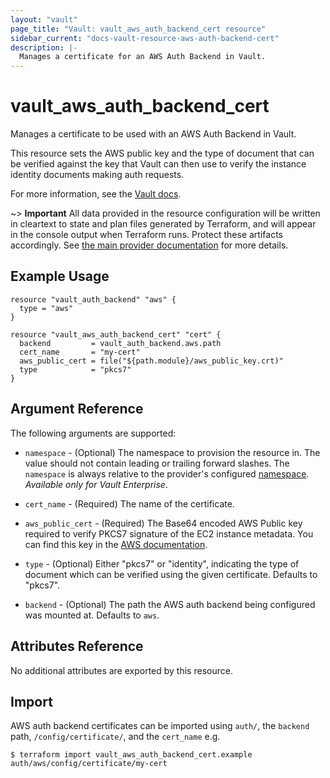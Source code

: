 ```yaml
---
layout: "vault"
page_title: "Vault: vault_aws_auth_backend_cert resource"
sidebar_current: "docs-vault-resource-aws-auth-backend-cert"
description: |-
  Manages a certificate for an AWS Auth Backend in Vault.
---
```


# vault\_aws\_auth\_backend\_cert

Manages a certificate to be used with an AWS Auth Backend in Vault.

This resource sets the AWS public key and the type of document that can be
verified against the key that Vault can then use to verify the instance
identity documents making auth requests.

For more information, see the [Vault
docs](https://www.vaultproject.io/api-docs/auth/aws#configure-client).

~> **Important** All data provided in the resource configuration will be
written in cleartext to state and plan files generated by Terraform, and will
appear in the console output when Terraform runs. Protect these artifacts
accordingly. See [the main provider documentation](../index.html) for more
details.

## Example Usage

```hcl
resource "vault_auth_backend" "aws" {
  type = "aws"
}

resource "vault_aws_auth_backend_cert" "cert" {
  backend         = vault_auth_backend.aws.path
  cert_name       = "my-cert"
  aws_public_cert = file("${path.module}/aws_public_key.crt)"
  type            = "pkcs7"
}
```

## Argument Reference

The following arguments are supported:

* `namespace` - (Optional) The namespace to provision the resource in.
  The value should not contain leading or trailing forward slashes.
  The `namespace` is always relative to the provider's configured [namespace](/docs/providers/vault/index.html#namespace).
   *Available only for Vault Enterprise*.

* `cert_name` - (Required) The name of the certificate.

* `aws_public_cert` - (Required) The  Base64 encoded AWS Public key required to
  verify PKCS7 signature of the EC2 instance metadata. You can find this key in
  the [AWS
  documentation](http://docs.aws.amazon.com/AWSEC2/latest/UserGuide/instance-identity-documents.html).

* `type` - (Optional) Either "pkcs7" or "identity", indicating the type of
  document which can be verified using the given certificate. Defaults to
  "pkcs7".

* `backend` - (Optional) The path the AWS auth backend being configured was
  mounted at.  Defaults to `aws`.

## Attributes Reference

No additional attributes are exported by this resource.

## Import

AWS auth backend certificates can be imported using `auth/`, the `backend` path, `/config/certificate/`, and the `cert_name` e.g.

```
$ terraform import vault_aws_auth_backend_cert.example auth/aws/config/certificate/my-cert
```
